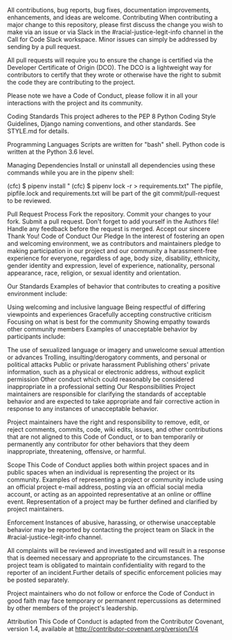 
All contributions, bug reports, bug fixes, documentation improvements, enhancements, and ideas are welcome.
Contributing
When contributing a major change to this repository, please first discuss the change you wish to make via an issue or via Slack in the #racial-justice-legit-info channel in the Call for Code Slack workspace. Minor issues can simply be addressed by sending by a pull request.

All pull requests will require you to ensure the change is certified via the Developer Certificate of Origin (DCO). The DCO is a lightweight way for contributors to certify that they wrote or otherwise have the right to submit the code they are contributing to the project.

Please note we have a Code of Conduct, please follow it in all your interactions with the project and its community.

Coding Standards
This project adheres to the PEP 8 Python Coding Style Guidelines, Django naming conventions, and other standards. See STYLE.md for details.

Programming Languages
Scripts are written for "bash" shell. Python code is written at the Python 3.6 level.

Managing Dependencies
Install or uninstall all dependencies using these commands while you are in the pipenv shell:

(cfc) $ pipenv install <program>"
(cfc) $ pipenv lock -r > requirements.txt"
The pipfile, pipfile.lock and requirements.txt will be part of the git commit/pull-request to be reviewed.

Pull Request Process
Fork the repository.
Commit your changes to your fork.
Submit a pull request. Don't forget to add yourself in the Authors file!
Handle any feedback before the request is merged.
Accept our sincere Thank You!
Code of Conduct
Our Pledge
In the interest of fostering an open and welcoming environment, we as contributors and maintainers pledge to making participation in our project and our community a harassment-free experience for everyone, regardless of age, body size, disability, ethnicity, gender identity and expression, level of experience, nationality, personal appearance, race, religion, or sexual identity and orientation.

Our Standards
Examples of behavior that contributes to creating a positive environment include:

Using welcoming and inclusive language
Being respectful of differing viewpoints and experiences
Gracefully accepting constructive criticism
Focusing on what is best for the community
Showing empathy towards other community members
Examples of unacceptable behavior by participants include:

The use of sexualized language or imagery and unwelcome sexual attention or advances
Trolling, insulting/derogatory comments, and personal or political attacks
Public or private harassment
Publishing others' private information, such as a physical or electronic address, without explicit permission
Other conduct which could reasonably be considered inappropriate in a professional setting
Our Responsibilities
Project maintainers are responsible for clarifying the standards of acceptable behavior and are expected to take appropriate and fair corrective action in response to any instances of unacceptable behavior.

Project maintainers have the right and responsibility to remove, edit, or reject comments, commits, code, wiki edits, issues, and other contributions that are not aligned to this Code of Conduct, or to ban temporarily or permanently any contributor for other behaviors that they deem inappropriate, threatening, offensive, or harmful.

Scope
This Code of Conduct applies both within project spaces and in public spaces when an individual is representing the project or its community. Examples of representing a project or community include using an official project e-mail address, posting via an official social media account, or acting as an appointed representative at an online or offline event. Representation of a project may be further defined and clarified by project maintainers.

Enforcement
Instances of abusive, harassing, or otherwise unacceptable behavior may be reported by contacting the project team on Slack in the #racial-justice-legit-info channel.

All complaints will be reviewed and investigated and will result in a response that is deemed necessary and appropriate to the circumstances. The project team is obligated to maintain confidentiality with regard to the reporter of an incident.Further details of specific enforcement policies may be posted separately.

Project maintainers who do not follow or enforce the Code of Conduct in good faith may face temporary or permanent repercussions as determined by other members of the project's leadership.

Attribution
This Code of Conduct is adapted from the Contributor Covenant, version 1.4, available at http://contributor-covenant.org/version/1/4
